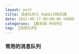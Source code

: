 ```yaml
---
layout: post
title: 消息队列三 RabbitMQ实践
date: 2022-09-17 09:00:00 +0800
categories: 【服务端-中间件】
tag: 【消息队列】
---
```


### 常用的消息队列